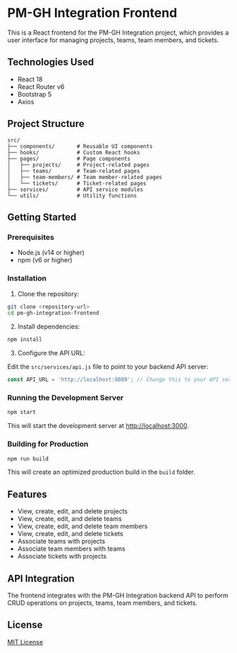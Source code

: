 # PM-GH Integration Frontend

This is a React frontend for the PM-GH Integration project, which provides a user interface for managing projects, teams, team members, and tickets.

## Technologies Used

- React 18
- React Router v6
- Bootstrap 5
- Axios

## Project Structure

```
src/
├── components/       # Reusable UI components
├── hooks/            # Custom React hooks
├── pages/            # Page components
│   ├── projects/     # Project-related pages
│   ├── teams/        # Team-related pages
│   ├── team-members/ # Team member-related pages
│   └── tickets/      # Ticket-related pages
├── services/         # API service modules
└── utils/            # Utility functions
```

## Getting Started

### Prerequisites

- Node.js (v14 or higher)
- npm (v6 or higher)

### Installation

1. Clone the repository:

```bash
git clone <repository-url>
cd pm-gh-integration-frontend
```

2. Install dependencies:

```bash
npm install
```

3. Configure the API URL:

Edit the `src/services/api.js` file to point to your backend API server:

```javascript
const API_URL = 'http://localhost:8080'; // Change this to your API server URL
```

### Running the Development Server

```bash
npm start
```

This will start the development server at [http://localhost:3000](http://localhost:3000).

### Building for Production

```bash
npm run build
```

This will create an optimized production build in the `build` folder.

## Features

- View, create, edit, and delete projects
- View, create, edit, and delete teams
- View, create, edit, and delete team members
- View, create, edit, and delete tickets
- Associate teams with projects
- Associate team members with teams
- Associate tickets with projects

## API Integration

The frontend integrates with the PM-GH Integration backend API to perform CRUD operations on projects, teams, team members, and tickets.

## License

[MIT License](LICENSE)
